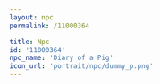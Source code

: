 ```yaml
---
layout: npc
permalink: /11000364

title: Npc
id: '11000364'
npc_name: 'Diary of a Pig'
icon_url: 'portrait/npc/dummy_p.png'
---
```


